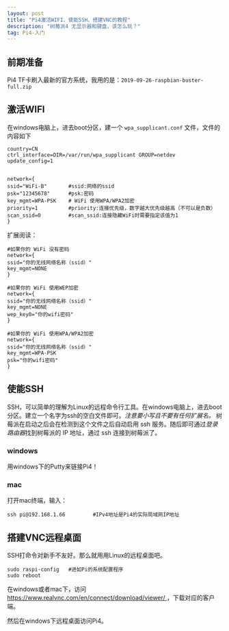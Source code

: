 ```yaml
---
layout: post
title: "Pi4激活WIFI、使能SSH、搭建VNC的教程"
description: "树莓派4 无显示器和键盘，该怎么玩？"
tag: Pi4-入门 
---   
```




## 前期准备

Pi4 TF卡刷入最新的官方系统，我用的是：`2019-09-26-raspbian-buster-full.zip`

## 激活WIFI

在windows电脑上，进去boot分区，建一个 `wpa_supplicant.conf` 文件，文件的内容如下

```
country=CN
ctrl_interface=DIR=/var/run/wpa_supplicant GROUP=netdev
update_config=1
 
 
network={
ssid="WiFi-B"		#ssid:网络的ssid
psk="12345678"		#psk:密码
key_mgmt=WPA-PSK	# WiFi 使用WPA/WPA2加密
priority=1			#priority:连接优先级，数字越大优先级越高（不可以是负数）
scan_ssid=0   		#scan_ssid:连接隐藏WiFi时需要指定该值为1
}
```



扩展阅读：

```
#如果你的 WiFi 没有密码
network={
ssid="你的无线网络名称（ssid）"
key_mgmt=NONE
}

#如果你的 WiFi 使用WEP加密
network={
ssid="你的无线网络名称（ssid）"
key_mgmt=NONE
wep_key0="你的wifi密码"
}

#如果你的 WiFi 使用WPA/WPA2加密
network={
ssid="你的无线网络名称（ssid）"
key_mgmt=WPA-PSK
psk="你的wifi密码"
}
```





## 使能SSH

SSH，可以简单的理解为Linux的远程命令行工具。在windows电脑上，进去boot分区。建立一个名字为ssh的空白文件即可。*注意要小写且不要有任何扩展名。*
树莓派在启动之后会在检测到这个文件之后自动启用 ssh 服务。随后即可通过*登录路由器*找到树莓派的 IP 地址，通过 ssh 连接到树莓派了。 



### windows

用windows下的Putty来链接Pi4！



### mac

打开mac终端，输入：

```
ssh pi@192.168.1.66			#IPv4地址是Pi4的实际局域网IP地址
```





## 搭建VNC远程桌面

SSH打命令对新手不友好。那么就用用Linux的远程桌面吧。

```
sudo raspi-config 	#进如Pi的系统配置程序
sudo reboot
```



在windows或者mac下，访问[ https://www.realvnc.com/en/connect/download/viewer/ ]( https://www.realvnc.com/en/connect/download/viewer/ )，下载对应的客户端。

然后在windows下远程桌面访问Pi4。



